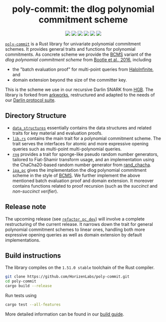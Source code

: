 <h1 align="center">poly-commit: the dlog polynomial commitment scheme</h1>

<p align="center">
    <a href= "https://github.com/HorizenLabs/poly-commit/releases"><img src="https://img.shields.io/github/release/HorizenLabs/poly-commit.svg"></a>
    <a href="AUTHORS"><img src="https://img.shields.io/github/contributors/HorizenLabs/poly-commit.svg?"></a>
    <a href="https://travis-ci.com/github/HorizenLabs/poly-commit"><img src="https://app.travis-ci.com/HorizenLabs/poly-commit.svg?branch=master"></a>
    <a href="LICENSE-APACHE"><img src="https://img.shields.io/badge/license-APACHE-blue.svg"></a>
    <a href="LICENSE-MIT"><img src="https://img.shields.io/badge/license-MIT-blue.svg"></a>
    <a href="CONTRIBUTING.md"><img src="https://img.shields.io/badge/PRs-welcome-brightgreen.svg?style=flat-square"></a>
</p>

[`poly-commit`](src/lib.rs) is a Rust library for univariate polynomial commitment schemes. It provides general traits and functions for polynomial commitments.
As concrete scheme we provide the [BCMS](https://eprint.iacr.org/2020/499) variant of  the *dlog polynomial commitment scheme* from [Bootle et al., 2016](https://eprint.iacr.org/2016/263), including 

- the "batch evaluation proof" for multi-point queries from [HaloInfinite](https://eprint.iacr.org/2020/1536), and
- domain extension beyond the size of the committer key.  

This is the scheme we use in our recursive Darlin SNARK from [HGB](https://eprint.iacr.org/2021/930). The library is forked from [arkworks](https://github.com/arkworks-rs/poly-commit), restructured and adapted to the needs of our [Darlin protocol suite](https://github.com/HorizenLabs/ginger-lib).

## Directory Structure

- [`data_structures`](src/data_structures.rs) essentially contains the data structures and related traits for key material and evaluation proofs.
- [`lib.rs`](src/lib.rs) contains the main trait for a polynomial commitment scheme. The trait serves the interfaces for atomic and more expressive opening queries such as multi-point multi-polynomial queries.  
- [`rng`](src/rng.rs) provides a trait for sponge-like pseudo random number generators, tailored to Fiat-Shamir transform usage, and an implementation using the ChaCha20-based random number generator from [rand_chacha](https://crates.io/crates/rand_chacha). 
- [`ipa_pc`](src/ipa_pc/mod.rs) gives the implementation the dlog polynomial commitment scheme in the style of  [BCMS](https://eprint.iacr.org/2020/499). We further implement the above mentioned batch evaluation proof and domain extension.
It moreover contains functions related to proof recursion (such as the *succinct* and *non-succinct verifier*).

## Release note

The upcoming release (see [`refactor_pc_dev`](https://github.com/HorizenLabs/poly-commit/tree/refactor_pc_dev)) will involve a complete restructuring of the current release. It narrows down the trait for general polynomial commitment schemes to linear ones, handling both more expressive opening queries as well as domain extension by default implementations.

## Build instructions

The library compiles on the `1.51.0 stable` toolchain of the Rust compiler. 
```bash
git clone https://github.com/HorizenLabs/poly-commit.git
cd poly-commit
cargo build --release
```
Run tests using
```bash
cargo test --all-features 
```
More detailed information can be found in our [build guide](BUILD.md).
